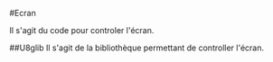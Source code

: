 #Ecran

Il s'agit du code pour controler l'écran.

##U8glib
Il s'agit de la bibliothèque permettant de controller l'écran.

